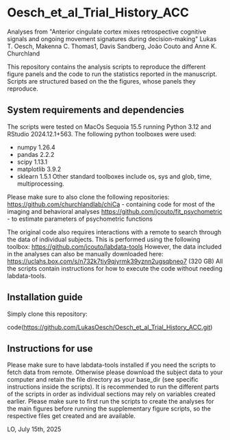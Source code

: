 # Oesch_et_al_Trial_History_ACC #
Analyses from "Anterior cingulate cortex mixes retrospective cognitive signals and ongoing movement signatures during decision-making" Lukas T. Oesch, Makenna C. Thomas1, Davis Sandberg, João Couto and Anne K. Churchland

This repository contains the analysis scripts to reproduce the different figure panels and the code to run the statistics reported in the manuscript. Scripts are structured based on the the figures, whose panels they reproduce.

## System requirements and dependencies ##
The scripts were tested on MacOs Sequoia 15.5 running Python 3.12 and RStudio 2024.12.1+563. The following python toolboxes were used:
- numpy 1.26.4
- pandas 2.2.2
- scipy 1.13.1
- matplotlib 3.9.2
- sklearn 1.5.1
Other standard toolboxes include os, sys and glob, time, multiprocessing.

Please make sure to also clone the following repositories:
https://github.com/churchlandlab/chiCa - containing code for most of the imaging and behavioral analyses
https://github.com/jcouto/fit_psychometric - to estimate parameters of psychometric functions

The original code also requires interactions with a remote to search through the data of individual subjects. This is performed using the following toolbox: https://github.com/jcouto/labdata-tools
However, the data included in the analyses can also be manually downloaded here: https://uclahs.box.com/s/n732k7tiy9qjyrmk39yznn2ugsqbneo7 (320 GB)
All the scripts contain instructions for how to execute the code without needing labdata-tools.

## Installation guide ##
Simply clone this repository:

code(https://github.com/LukasOesch/Oesch_et_al_Trial_History_ACC.git)

## Instructions for use ##
Please make sure to have labdata-tools installed if you need the scripts to fetch data from remote. Otherwise please download the subject data to your computer and retain the file directory as your base_dir (see specific instructions inside the scripts). It is recommended to run the different parts of the scripts in order as individual sections may rely on variables created earlier. Please make sure to first run the scripts to create the analyses for the main figures before running the supplementary figure scripts, so the respective files get created and are available.

LO, July 15th, 2025
